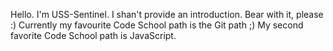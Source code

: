 Hello. I'm USS-Sentinel. I shan't provide an introduction. Bear with it, please :)
Currently my favourite Code School path is the Git path ;)
My second favorite Code School path is JavaScript.
